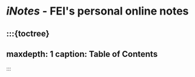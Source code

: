 *iNotes* - FEI's personal online notes
=====================================

:::{toctree}
---
maxdepth: 1
caption: Table of Contents
---

:::

